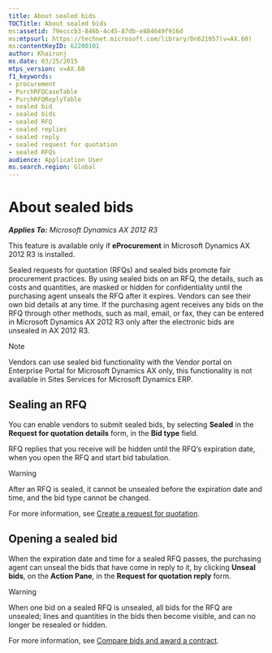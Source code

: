 ```yaml
---
title: About sealed bids
TOCTitle: About sealed bids
ms:assetid: 79ecccb3-846b-4c45-87db-e884649f916d
ms:mtpsurl: https://technet.microsoft.com/library/Dn621057(v=AX.60)
ms:contentKeyID: 62200101
author: Khairunj
ms.date: 03/25/2015
mtps_version: v=AX.60
f1_keywords:
- procurement
- PurchRFQCaseTable
- PurchRFQReplyTable
- sealed bid
- sealed bids
- sealed RFQ
- sealed replies
- sealed reply
- sealed request for quotation
- sealed RFQs
audience: Application User
ms.search.region: Global
---
```


# About sealed bids 


_**Applies To:** Microsoft Dynamics AX 2012 R3_

This feature is available only if **eProcurement** in Microsoft Dynamics AX 2012 R3 is installed.

Sealed requests for quotation (RFQs) and sealed bids promote fair procurement practices. By using sealed bids on an RFQ, the details, such as costs and quantities, are masked or hidden for confidentiality until the purchasing agent unseals the RFQ after it expires. Vendors can see their own bid details at any time. If the purchasing agent receives any bids on the RFQ through other methods, such as mail, email, or fax, they can be entered in Microsoft Dynamics AX 2012 R3 only after the electronic bids are unsealed in AX 2012 R3.


> [!NOTE]
> <P>Vendors can use sealed bid functionality with the Vendor portal on Enterprise Portal for Microsoft Dynamics AX only, this functionality is not available in Sites Services for Microsoft Dynamics ERP.</P>



## Sealing an RFQ

You can enable vendors to submit sealed bids, by selecting **Sealed** in the **Request for quotation details** form, in the **Bid type** field.

RFQ replies that you receive will be hidden until the RFQ’s expiration date, when you open the RFQ and start bid tabulation.


> [!WARNING]
> <P>After an RFQ is sealed, it cannot be unsealed before the expiration date and time, and the bid type cannot be changed.</P>



For more information, see [Create a request for quotation](create-a-request-for-quotation.md).

## Opening a sealed bid

When the expiration date and time for a sealed RFQ passes, the purchasing agent can unseal the bids that have come in reply to it, by clicking **Unseal bids**, on the **Action Pane**, in the **Request for quotation reply** form.


> [!WARNING]
> <P>When one bid on a sealed RFQ is unsealed, all bids for the RFQ are unsealed; lines and quantities in the bids then become visible, and can no longer be resealed or hidden.</P>



For more information, see [Compare bids and award a contract](compare-bids-and-award-a-contract.md).

  


